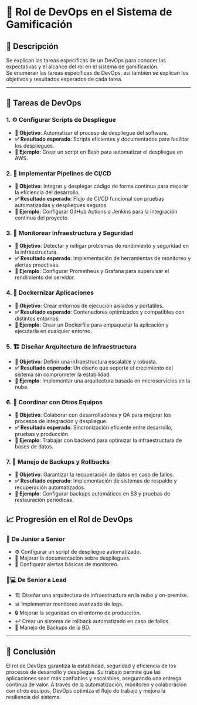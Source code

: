 # 🚀 Rol de DevOps en el Sistema de Gamificación

## 📝 Descripción
Se explican las tareas específicas de un DevOps para conocer las expectativas y el alcance del rol en el sistema de gamificación.  
Se enumeran las tareas específicas de DevOps, así también se explican los objetivos y resultados esperados de cada tarea.

---

## 🔧 Tareas de DevOps
### 1. ⚙️ Configurar Scripts de Despliegue
- **🎯 Objetivo**: Automatizar el proceso de despliegue del software.
- **✅ Resultado esperado**: Scripts eficientes y documentados para facilitar los despliegues.
- **📌 Ejemplo**: Crear un script en Bash para automatizar el despliegue en AWS.

### 2. 🔄 Implementar Pipelines de CI/CD
- **🎯 Objetivo**: Integrar y desplegar código de forma continua para mejorar la eficiencia del desarrollo.
- **✅ Resultado esperado**: Flujo de CI/CD funcional con pruebas automatizadas y despliegues seguros.
- **📌 Ejemplo**: Configurar GitHub Actions o Jenkins para la integración continua del proyecto.

### 3. 👀 Monitorear Infraestructura y Seguridad
- **🎯 Objetivo**: Detectar y mitigar problemas de rendimiento y seguridad en la infraestructura.
- **✅ Resultado esperado**: Implementación de herramientas de monitoreo y alertas proactivas.
- **📌 Ejemplo**: Configurar Prometheus y Grafana para supervisar el rendimiento del servidor.

### 4. 🐳 Dockernizar Aplicaciones
- **🎯 Objetivo**: Crear entornos de ejecución aislados y portátiles.
- **✅ Resultado esperado**: Contenedores optimizados y compatibles con distintos entornos.
- **📌 Ejemplo**: Crear un Dockerfile para empaquetar la aplicación y ejecutarla en cualquier entorno.

### 5. 🏗️ Diseñar Arquitectura de Infraestructura
- **🎯 Objetivo**: Definir una infraestructura escalable y robusta.
- **✅ Resultado esperado**: Un diseño que soporte el crecimiento del sistema sin comprometer la estabilidad.
- **📌 Ejemplo**: Implementar una arquitectura basada en microservicios en la nube.

### 6. 🤝 Coordinar con Otros Equipos
- **🎯 Objetivo**: Colaborar con desarrolladores y QA para mejorar los procesos de integración y despliegue.
- **✅ Resultado esperado**: Sincronización eficiente entre desarrollo, pruebas y producción.
- **📌 Ejemplo**: Trabajar con backend para optimizar la infraestructura de bases de datos.

### 7. 💾 Manejo de Backups y Rollbacks
- **🎯 Objetivo**: Garantizar la recuperación de datos en caso de fallos.
- **✅ Resultado esperado**: Implementación de sistemas de respaldo y recuperación automatizados.
- **📌 Ejemplo**: Configurar backups automáticos en S3 y pruebas de restauración periódicas.

## 📈 Progresión en el Rol de DevOps

### 👶 De Junior a Senior
- ⚙️ Configurar un script de despliegue automatizado.
- 📄 Mejorar la documentación sobre despliegues.
- 🔔 Configurar alertas básicas de monitoreo.

### 👨💻 De Senior a Lead
- 🏗️ Diseñar una arquitectura de infraestructura en la nube y on-premise.
- 📊 Implementar monitoreo avanzado de logs.
- 🔒 Mejorar la seguridad en el entorno de producción.
- ↩️ Crear un sistema de rollback automatizado en caso de fallos.
- 💽 Manejo de Backups de la BD.

---

## 🎯 Conclusión
El rol de DevOps garantiza la estabilidad, seguridad y eficiencia de los procesos de desarrollo y despliegue. Su trabajo permite que las aplicaciones sean más confiables y escalables, asegurando una entrega continua de valor. A través de la automatización, monitoreo y colaboración con otros equipos, DevOps optimiza el flujo de trabajo y mejora la resiliencia del sistema.